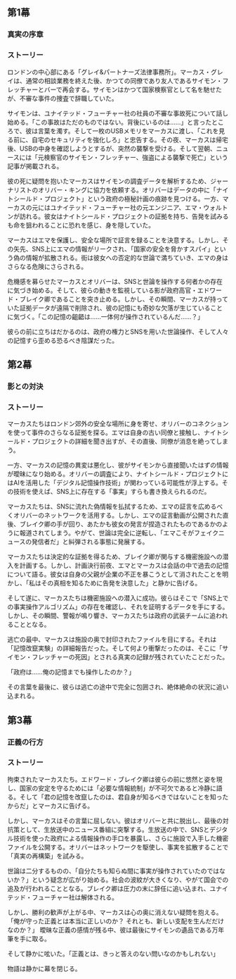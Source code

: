 ## 第1幕

### 真実の序章

### ストーリー

ロンドンの中心部にある「グレイ&パートナーズ法律事務所」。マーカス・グレイは、通常の相談業務を終えた後、かつての同僚であり友人であるサイモン・フレッチャーとバーで再会する。サイモンはかつて国家検察官として名を馳せたが、不審な事件の捜査で辞職していた。

サイモンは、ユナイテッド・フューチャー社の社員の不審な事故死について話し始める。「この事故はただのものではない。背後にいるのは……」と言ったところで、彼は言葉を濁す。そして一枚のUSBメモリをマーカスに渡し、「これを見る前に、自宅のセキュリティを強化しろ」と忠告する。その夜、マーカスは帰宅後、USBの中身を確認しようとするが、突然の襲撃を受ける。そして翌朝、ニュースには「元検察官のサイモン・フレッチャー、強盗による襲撃で死亡」という記事が掲載される。

彼の死に疑問を抱いたマーカスはサイモンの調査データを解析するため、ジャーナリストのオリバー・キングに協力を依頼する。オリバーはデータの中に「ナイトシールド・プロジェクト」という政府の極秘計画の痕跡を見つける。一方、マーカスの元にはユナイテッド・フューチャー社の元エンジニア、エマ・ウォルトンが訪れる。彼女はナイトシールド・プロジェクトの証拠を持ち、告発を試みるも命を狙われることに恐れを感じ、身を隠していた。

マーカスはエマを保護し、安全な場所で証言を録ることを決意する。しかし、その矢先、SNS上にエマの情報がリークされ、「国家の安全を脅かすスパイ」という偽の情報が拡散される。街は彼女への否定的な世論で満ちていき、エマの身はさらなる危険にさらされる。

危機感を募らせたマーカスとオリバーは、SNSと世論を操作する何者かの存在に気づき始める。そして、彼らの動きを監視している影が政府高官・エドワード・ブレイク卿であることを突き止める。しかし、その瞬間、マーカスが持っていた証拠データが遠隔で削除され、彼の記憶にも奇妙な欠落が生じていることに気づく。「この記憶の齟齬は……一体何が操作されているんだ……？」

彼らの前に立ちはだかるのは、政府の権力とSNSを用いた世論操作、そして人々の記憶すら歪める恐るべき陰謀だった。

## 第2幕

### 影との対決

### ストーリー

マーカスたちはロンドン郊外の安全な場所に身を寄せ、オリバーのコネクションを使って事件のさらなる証拠を探る。エマは自身の古い同僚と接触し、ナイトシールド・プロジェクトの詳細を聞き出すが、その直後、同僚が消息を絶ってしまう。

一方、マーカスの記憶の異変は悪化し、彼がサイモンから直接聞いたはずの情報が曖昧になり始める。オリバーの調査により、ナイトシールド・プロジェクトにはAIを活用した「デジタル記憶操作技術」が関わっている可能性が浮上する。その技術を使えば、SNS上に存在する「事実」すらも書き換えられるのだ。

マーカスたちは、SNSに流れた偽情報を払拭するため、エマの証言を広めるべくオリバーのネットワークを活用する。しかし、エマの証言動画が公開された直後、ブレイク卿の手が回り、あたかも彼女の発言が捏造されたものであるかのように報道されてしまう。やがて、世論は完全に逆転し、「エマこそがフェイクニュースの発信者だ」と糾弾される事態に発展する。

マーカスたちは決定的な証拠を得るため、ブレイク卿が関与する機密施設への潜入を計画する。しかし、計画決行前夜、エマとマーカスは会話の中で過去の記憶について語る。彼女は自身の父親が企業の不正を暴こうとして消されたことを明かし、「私はその真相を知るために告発を決意した」と静かに告げる。

そして遂に、マーカスたちは機密施設への潜入に成功。彼らはそこで「SNS上での事実操作アルゴリズム」の存在を確認し、それを証明するデータを手にする。しかし、その瞬間、警報が鳴り響き、マーカスたちは政府の武装チームに追われることとなる。

逃亡の最中、マーカスは施設の奥で封印されたファイルを目にする。それは「記憶改竄実験」の詳細報告だった。そして何より衝撃だったのは、そこに「サイモン・フレッチャーの死因」とされる真実の記録が残されていたことだった。

「政府は……俺の記憶までも操作したのか？」

その言葉を最後に、彼らは逃亡の途中で完全に包囲され、絶体絶命の状況に追い込まれる。

## 第3幕

### 正義の行方

### ストーリー

拘束されたマーカスたち。エドワード・ブレイク卿は彼らの前に悠然と姿を現し、国家の安定を守るためには「必要な情報統制」が不可欠であると冷静に語る。そして「君の記憶を改竄したのは、君自身が知るべきではないことを知ったからだ」とマーカスに告げる。

しかし、マーカスはその言葉に屈しない。彼はオリバーと共に脱出し、最後の対抗策として、生放送中のニュース番組に突撃する。生放送の中で、SNSとデジタル技術を使った政府による情報操作の手口を暴露し、さらに施設で入手した機密ファイルを公開する。オリバーはネットワークを駆使し、事実を拡散することで「真実の再構築」を試みる。

世論は二分するものの、「自分たちも知らぬ間に事実が操作されていたのではないか？」という疑念が広がり始める。社会の波紋が大きくなり、やがて国会での追及が行われることとなる。ブレイク卿は圧力の末に辞任に追い込まれ、ユナイテッド・フューチャー社は解体される。

しかし、勝利の歓声が上がる中、マーカスは心の奥に消えない疑問を抱える。「俺が守った正義とは本当に正しいのか？ それとも、新しい支配を生んだだけなのか？」 曖昧な正義の感情が残る中、彼は最後にサイモンの遺品である万年筆を手に取る。

そして静かに呟いた。「正義とは、きっと答えのない問いなのかもしれない」

物語は静かに幕を閉じる。
